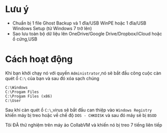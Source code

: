# Lưu ý
- Chuẩn bị 1 file Ghost Backup và 1 đĩa/USB WinPE hoặc 1 đĩa/USB Windows Setup (từ Windows 7 trở lên)
- Sao lưu toàn bộ dữ liệu lên OneDrive/Google Drive/Dropbox/iCloud hoặc ổ cứng,USB
# Cách hoạt động
Khi bạn khởi chạy nó với quyền `Administrator`,nó sẽ bắt đầu công cuộc càn quét ổ `C:\` của bạn và sau đó xóa sạch chúng


```
C:\Windows
C:\Progam Files
C:\Progam Files (x86)
C:\User
```


Sau khi càn quét ổ `C:\`,virus sẽ bắt đầu can thiệp vào `Windows Registry` khiến máy bị treo hoặc về chế độ `DOS - CHKDISK` và sau đó máy sẽ bị `BSOD`

Tôi ĐÃ thử nghiệm trên máy ảo CollabVM và khiến nó bị treo 7 tiếng liên tiếp
